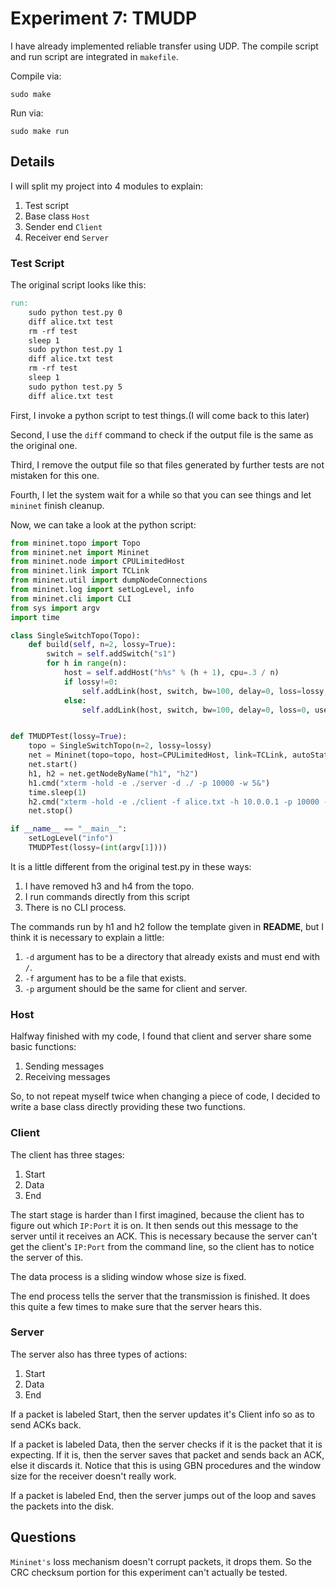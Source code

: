 # Experiment 7: TMUDP

I have already implemented reliable transfer using UDP. The compile script and run script are integrated in `makefile`.

Compile via:

```shell
sudo make
```

Run via:

```shell
sudo make run
```

## Details

I will split my project into 4 modules to explain:

1. Test script
2. Base class `Host`
3. Sender end `Client`
4. Receiver end `Server`

### Test Script

The original script looks like this:

```makefile
run:
	sudo python test.py 0
	diff alice.txt test
	rm -rf test
	sleep 1
	sudo python test.py 1
	diff alice.txt test
	rm -rf test
	sleep 1
	sudo python test.py 5
	diff alice.txt test
```

First, I invoke a python script to test things.(I will come back to this later)

Second, I use the `diff` command to check if the output file is the same as the original one.

Third, I remove the output file so that files generated by further tests are not mistaken for this one.

Fourth, I let the system wait for a while so that you can see things and let `mininet` finish cleanup.

Now, we can take a look at the python script:

```python
from mininet.topo import Topo
from mininet.net import Mininet
from mininet.node import CPULimitedHost
from mininet.link import TCLink
from mininet.util import dumpNodeConnections
from mininet.log import setLogLevel, info
from mininet.cli import CLI
from sys import argv
import time

class SingleSwitchTopo(Topo):
    def build(self, n=2, lossy=True):
        switch = self.addSwitch("s1")
        for h in range(n):
            host = self.addHost("h%s" % (h + 1), cpu=.3 / n)
            if lossy!=0:
                self.addLink(host, switch, bw=100, delay=0, loss=lossy, use_htb=True)
            else:
                self.addLink(host, switch, bw=100, delay=0, loss=0, use_htb=True)


def TMUDPTest(lossy=True):
    topo = SingleSwitchTopo(n=2, lossy=lossy)
    net = Mininet(topo=topo, host=CPULimitedHost, link=TCLink, autoStaticArp=True)
    net.start()
    h1, h2 = net.getNodeByName("h1", "h2")
    h1.cmd("xterm -hold -e ./server -d ./ -p 10000 -w 5&")
    time.sleep(1)
    h2.cmd("xterm -hold -e ./client -f alice.txt -h 10.0.0.1 -p 10000 -w 3")
    net.stop()

if __name__ == "__main__":
    setLogLevel("info")
    TMUDPTest(lossy=(int(argv[1])))
```

It is a little different from the original test.py in these ways:

1. I have removed h3 and h4 from the topo.
2. I run commands directly from this script
3. There is no CLI process.

The commands run by h1 and h2 follow the template given in **README**, but I think it is necessary to explain a little:

1. `-d` argument has to be a directory that already exists and must end with `/`.
2. `-f` argument has to be a file that exists.
3. `-p` argument should be the same for client and server.

### Host

Halfway finished with my code, I found that client and server share some basic functions:

1. Sending messages
2. Receiving messages

So, to not repeat myself twice when changing a piece of code, I decided to write a base class directly providing these two functions.

### Client

The client has three stages:

1. Start
2. Data
3. End

The start stage is harder than I first imagined, because the client has to figure out which `IP:Port` it is on. It then sends out this message to the server until it receives an ACK. This is necessary because the server can't get the client's `IP:Port` from the command line, so the client has to notice the server of this.

The data process is a sliding window whose size is fixed.

The end process tells the server that the transmission is finished. It does this quite a few times to make sure that the server hears this.

### Server

The server also has three types of actions:

1. Start
2. Data
3. End

If a packet is labeled Start, then the server updates it's Client info so as to send ACKs back.

If a packet is labeled Data, then the server checks if it is the packet that it is expecting. If it is, then the server saves that packet and sends back an ACK, else it discards it. Notice that this is using GBN procedures and the window size for the receiver doesn't really work.

If a packet is labeled End, then the server jumps out of the loop and saves the packets into the disk.

## Questions

`Mininet's` loss mechanism doesn't corrupt packets, it drops them. So the CRC checksum portion for this experiment can't actually be tested.